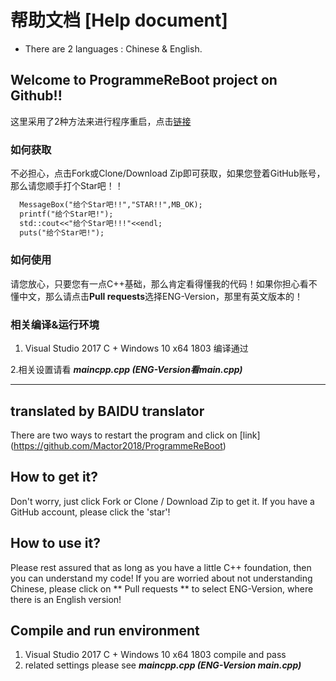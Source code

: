 # 帮助文档 [Help document]
- There are 2 languages : Chinese & English.

## Welcome to ProgrammeReBoot project on Github!!

这里采用了2种方法来进行程序重启，点击[链接](https://github.com/Mactor2018/ProgrammeReBoot) 



### 如何获取

不必担心，点击Fork或Clone/Download Zip即可获取，如果您登着GitHub账号，那么请您顺手打个Star吧！！

```markdown
  MessageBox("给个Star吧!!","STAR!!",MB_OK);
  printf("给个Star吧!");
  std::cout<<"给个Star吧!!!"<<endl;
  puts("给个Star吧!");
```

### 如何使用
  
  请您放心，只要您有一点C++基础，那么肯定看得懂我的代码！如果你担心看不懂中文，那么请点击**Pull requests**选择ENG-Version，那里有英文版本的！

### 相关编译&运行环境
  1. Visual Studio 2017 C + Windows 10 x64 1803 编译通过
  
  2.相关设置请看 ***maincpp.cpp (ENG-Version看main.cpp)***
  
---------------------------------------------------------------------------------------------------------

## translated by BAIDU translator 

There are two ways to restart the program and click on [link] (https://github.com/Mactor2018/ProgrammeReBoot)

## How to get it?
Don't worry, just click Fork or Clone / Download Zip to get it. If you have a GitHub account, please click the 'star'!

## How to use it?
Please rest assured that as long as you have a little C++ foundation, then you can understand my code! If you are worried about not understanding Chinese, please click on ** Pull requests ** to select ENG-Version, where there is an English version!
## Compile and run environment
1. Visual Studio 2017 C + Windows 10 x64 1803 compile and pass
2. related settings please see ***maincpp.cpp (ENG-Version main.cpp)***

